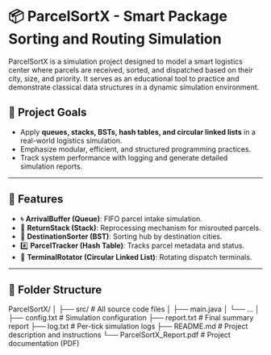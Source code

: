 # 📦 ParcelSortX - Smart Package Sorting and Routing Simulation

ParcelSortX is a simulation project designed to model a smart logistics center where parcels are received, sorted, and dispatched based on their city, size, and priority. It serves as an educational tool to practice and demonstrate classical data structures in a dynamic simulation environment.

## 🎯 Project Goals

- Apply **queues, stacks, BSTs, hash tables, and circular linked lists** in a real-world logistics simulation.
- Emphasize modular, efficient, and structured programming practices.
- Track system performance with logging and generate detailed simulation reports.

---

## 🔧 Features

- 🌀 **ArrivalBuffer (Queue)**: FIFO parcel intake simulation.
- 🔁 **ReturnStack (Stack)**: Reprocessing mechanism for misrouted parcels.
- 🌳 **DestinationSorter (BST)**: Sorting hub by destination cities.
- #️⃣ **ParcelTracker (Hash Table)**: Tracks parcel metadata and status.
- 🔄 **TerminalRotator (Circular Linked List)**: Rotating dispatch terminals.

---

## 📂 Folder Structure

ParcelSortX/
│
├── src/ # All source code files
│ ├── main.java
│ └── ...
│
├── config.txt # Simulation configuration
├── report.txt # Final summary report
├── log.txt # Per-tick simulation logs
├── README.md # Project description and instructions
└── ParcelSortX_Report.pdf # Project documentation (PDF)
